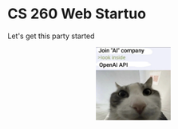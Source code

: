 # CS 260 Web Startuo
Let's get this party started
<p align="center">
  <img src="https://github.com/ethan-mcq/startup/blob/main/ref_images/cat.png" width="150" height="auto"/>
</p>
